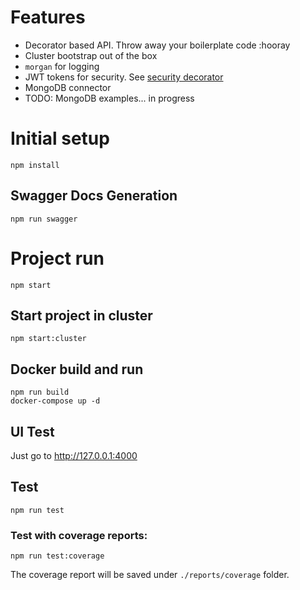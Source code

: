 # Features
- Decorator based API. Throw away your boilerplate code :hooray
- Сluster bootstrap out of the box
- `morgan` for logging
- JWT tokens for security. See [security decorator](https://github.com/thiagobustamante/typescript-rest/wiki/@Security-Decorator)
- MongoDB connector
- TODO: MongoDB examples... in progress

# Initial setup
```
npm install
```

## Swagger Docs Generation

```
npm run swagger
```

# Project run
```
npm start
```

## Start project in cluster
```
npm start:cluster
```

## Docker build and run
```
npm run build
docker-compose up -d
```

## UI Test
Just go to http://127.0.0.1:4000

## Test

```
npm run test
```

### Test with coverage reports:

```
npm run test:coverage
```

The coverage report will be saved under ```./reports/coverage``` folder.

